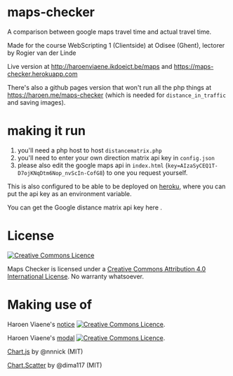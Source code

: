 # maps-checker

A comparison between google maps travel time and actual travel time.

Made for the course WebScripting 1 (Clientside) at Odisee (Ghent), lectorer by Rogier van der Linde

Live version at <http://haroenviaene.ikdoeict.be/maps> and <https://maps-checker.herokuapp.com>

There's also a github pages version that won't run all the php things at <https://haroen.me/maps-checker> (which is needed for `distance_in_traffic` and saving images).

# making it run

1. you'll need a php host to host `distancematrix.php`
2. you'll need to enter your own direction matrix api key in `config.json`
3. please also edit the google maps api in `index.html` (`key=AIzaSyCEQ1T-D7ojKNqDtm6Nop_nvScIn-CofG8`) to one you request yourself.

This is also configured to be able to be deployed on [heroku](heroku.com), where you can put the api key as an environment variable.

You can get the Google distance matrix api key here [](https://developers.google.com/maps/documentation/distance-matrix/intro).

# License

[![Creative Commons Licence](https://i.creativecommons.org/l/by/4.0/88x31.png)](http://creativecommons.org/licenses/by/4.0/)

Maps Checker is licensed under a [Creative Commons Attribution 4.0 International License](http://creativecommons.org/licenses/by/4.0/). No warranty whatsoever.

# Making use of

Haroen Viaene's [notice](https://github.com/haroenv/notice) [![Creative Commons Licence](https://i.creativecommons.org/l/by/4.0/88x31.png)](http://creativecommons.org/licenses/by/4.0/).

Haroen Viaene's [modal](https://github.com/haroenv/modal) [![Creative Commons Licence](https://i.creativecommons.org/l/by/4.0/88x31.png)](http://creativecommons.org/licenses/by/4.0/).


[Chart.js](http://www.chartjs.org/) by @nnnick (MIT)

[Chart.Scatter](https://github.com/dima117/Chart.Scatter) by @dima117 (MIT)
